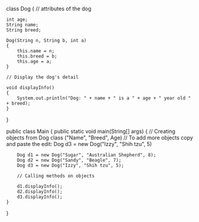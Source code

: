 class Dog 
{
    // attributes of the dog
	
	int age;
    String name;
    String breed;
    
    Dog(String n, String b, int a) 
    {
        this.name = n;
        this.breed = b;
        this.age = a;
    }

    // Display the dog's detail
    
    void displayInfo() 
    {
        System.out.println("Dog: " + name + " is a " + age + " year old " + breed);
    }
}

public class Main
{
    public static void main(String[] args) 
    {
        // Creating objects from Dog class ("Name", "Breed", Age)
// To add more objects copy and paste the edit: Dog d3 = new Dog("Izzy", "Shih tzu", 5)
    	
        Dog d1 = new Dog("Sugar", "Australian Shepherd", 8);
        Dog d2 = new Dog("Sandy", "Beagle", 7);
        Dog d3 = new Dog("Izzy", "Shih tzu", 5);
        
        // Calling methods on objects
        
        d1.displayInfo();
        d2.displayInfo();
        d3.displayInfo();
    }
}
 
